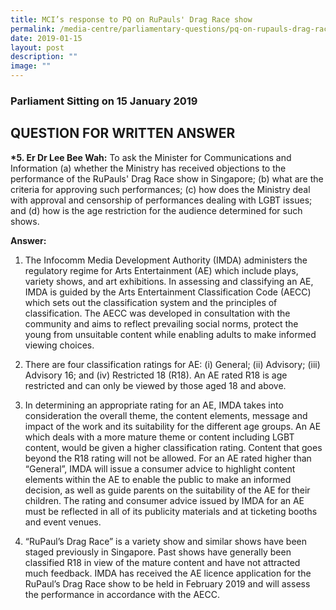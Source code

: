 ```yaml
---
title: MCI’s response to PQ on RuPauls' Drag Race show
permalink: /media-centre/parliamentary-questions/pq-on-rupauls-drag-race-show/
date: 2019-01-15
layout: post
description: ""
image: ""
---
```

### Parliament Sitting on 15 January 2019

QUESTION FOR WRITTEN ANSWER
---------------------------

**\*5. Er Dr Lee Bee Wah:** To ask the Minister for Communications and Information (a) whether the Ministry has received objections to the performance of the RuPauls' Drag Race show in Singapore; (b) what are the criteria for approving such performances; (c) how does the Ministry deal with approval and censorship of performances dealing with LGBT issues; and (d) how is the age restriction for the audience determined for such shows.  

**Answer:** 

1. The Infocomm Media Development Authority (IMDA) administers the regulatory regime for Arts Entertainment (AE) which include plays, variety shows, and art exhibitions. In assessing and classifying an AE, IMDA is guided by the Arts Entertainment Classification Code (AECC) which sets out the classification system and the principles of classification. The AECC was developed in consultation with the community and aims to reflect prevailing social norms, protect the young from unsuitable content while enabling adults to make informed viewing choices.  
  
2. There are four classification ratings for AE: (i) General; (ii) Advisory; (iii) Advisory 16; and (iv) Restricted 18 (R18). An AE rated R18 is age restricted and can only be viewed by those aged 18 and above.  
  
3. In determining an appropriate rating for an AE, IMDA takes into consideration the overall theme, the content elements, message and impact of the work and its suitability for the different age groups. An AE which deals with a more mature theme or content including LGBT content, would be given a higher classification rating. Content that goes beyond the R18 rating will not be allowed. For an AE rated higher than “General”, IMDA will issue a consumer advice to highlight content elements within the AE to enable the public to make an informed decision, as well as guide parents on the suitability of the AE for their children. The rating and consumer advice issued by IMDA for an AE must be reflected in all of its publicity materials and at ticketing booths and event venues.  
  
4. “RuPaul’s Drag Race” is a variety show and similar shows have been staged previously in Singapore. Past shows have generally been classified R18 in view of the mature content and have not attracted much feedback. IMDA has received the AE licence application for the RuPaul’s Drag Race show to be held in February 2019 and will assess the performance in accordance with the AECC.